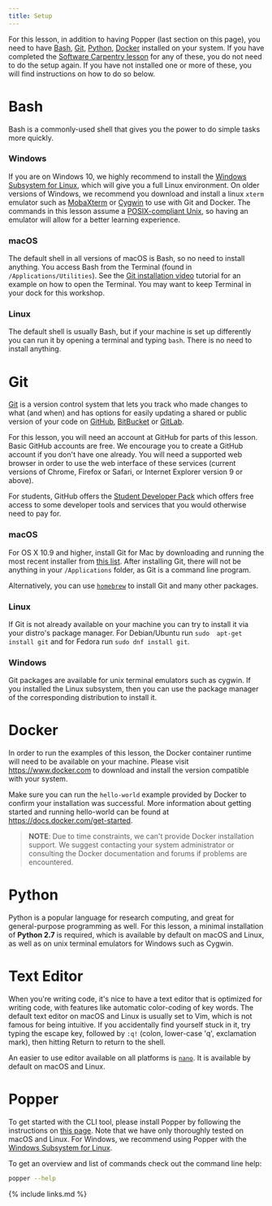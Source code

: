 ```yaml
---
title: Setup
---
```


For this lesson, in addition to having Popper (last section on this 
page), you need to have 
[Bash](http://swcarpentry.github.io/shell-novice), 
[Git](http://swcarpentry.github.io/git-novice), 
[Python](http://swcarpentry.github.io/python-novice-inflammation), 
[Docker](https://ome.github.io/training-docker/) installed on your 
system. If you have completed the [Software Carpentry 
lesson](https://software-carpentry.org/) for any of these, you do not 
need to do the setup again. If you have not installed one or more of 
these, you will find instructions on how to do so below.

# Bash

Bash is a commonly-used shell that gives you the power to do simple 
tasks more quickly.

### Windows

If you are on Windows 10, we highly recommend to install the [Windows 
Subsystem for 
Linux](https://docs.microsoft.com/en-us/windows/wsl/install-win10), 
which will give you a full Linux environment. On older versions of 
Windows, we recommend you download and install a linux `xterm` 
emulator such as [MobaXterm](https://mobaxterm.mobatek.net/) or 
[Cygwin](http://cygwin.com/) to use with Git and Docker. The commands 
in this lesson assume a [POSIX-compliant 
Unix](https://en.wikipedia.org/wiki/POSIX), so having an emulator will 
allow for a better learning experience.

### macOS

The default shell in all versions of macOS is Bash, so no need to 
install anything. You access Bash from the Terminal (found in 
`/Applications/Utilities`). See the [Git installation 
video](https://www.youtube.com/watch?v=9LQhwETCdwY) tutorial for an 
example on how to open the Terminal. You may want to keep Terminal in 
your dock for this workshop.

### Linux

The default shell is usually Bash, but if your machine is set up 
differently you can run it by opening a terminal and typing `bash`. 
There is no need to install anything.

# Git

[Git](https://git-scm.com/) is a version control system that lets you 
track who made changes to what (and when) and has options for easily 
updating a shared or public version of your code on 
[GitHub](https://github.com), [BitBucket](https://bitbucket.org/) or 
[GitLab](https://gitlab.com).

For this lesson, you will need an account at GitHub for parts of this 
lesson. Basic GitHub accounts are free. We encourage you to create a 
GitHub account if you don't have one already. You will need a 
supported web browser in order to use the web interface of these 
services (current versions of Chrome, Firefox or Safari, or Internet 
Explorer version 9 or above).

For students, GitHub offers the [Student Developer 
Pack](https://education.github.com/pack) which offers free access to 
some developer tools and services that you would otherwise need to pay 
for.

### macOS

For OS X 10.9 and higher, install Git for Mac by downloading and 
running the most recent installer from [this 
list](https://sourceforge.net/projects/git-osx-installer/files/). 
After installing Git, there will not be anything in your 
`/Applications` folder, as Git is a command line program.

Alternatively, you can use [`homebrew`]() to install Git and many 
other packages.

### Linux

If Git is not already available on your machine you can try to install 
it via your distro's package manager. For Debian/Ubuntu run `sudo 
apt-get install git` and for Fedora run `sudo dnf install git`.

### Windows

Git packages are available for unix terminal emulators such as cygwin. 
If you installed the Linux subsystem, then you can use the package 
manager of the corresponding distribution to install it.

# Docker

In order to run the examples of this lesson, the Docker container runtime will 
need to be available on your machine. Please visit 
<https://www.docker.com> to download and install the version 
compatible with your system.

Make sure you can run the `hello-world` example provided by Docker to 
confirm your installation was successful. More information about 
getting started and running hello-world can be found at 
<https://docs.docker.com/get-started>.

> **NOTE**: Due to time constraints, we can't provide Docker 
> installation support. We suggest contacting your system 
> administrator or consulting the Docker documentation and forums if 
> problems are encountered.

# Python

Python is a popular language for research computing, and great for 
general-purpose programming as well. For this lesson, a minimal 
installation of **Python 2.7** is required, which is available by 
default on macOS and Linux, as well as on unix terminal emulators for 
Windows such as Cygwin.

# Text Editor

When you're writing code, it's nice to have a text editor that is 
optimized for writing code, with features like automatic color-coding 
of key words. The default text editor on macOS and Linux is usually 
set to Vim, which is not famous for being intuitive. If you 
accidentally find yourself stuck in it, try typing the escape key, 
followed by `:q!` (colon, lower-case 'q', exclamation mark), then 
hitting Return to return to the shell.

An easier to use editor available on all platforms is 
[`nano`](https://en.wikipedia.org/wiki/GNU_nano). It is available by 
default on macOS and Linux.

# Popper

To get started with the CLI tool, please install Popper by following 
the instructions on [this page][install]. Note that we have only 
thoroughly tested on macOS and Linux. For Windows, we recommend using 
Popper with the [Windows Subsystem for 
Linux](https://msdn.microsoft.com/en-us/commandline/wsl/install-win10). 

To get an overview and list of commands check out the command line 
help:

```bash
popper --help
```

{% include links.md %}

[install]: https://popper.readthedocs.io/en/latest/sections/getting_started.html#installation
